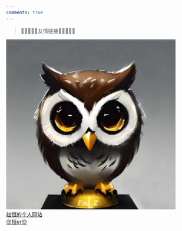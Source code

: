 ```yaml
---
comments: true
---
```

>🔗🔗🔗🔗🔗友情链接🔗🔗🔗🔗🔗

<div class="flink-list">
    <div class="flink-list-item">
        <a href="https://enlzhao.com" title="赵恒的个人网站" target="_blank">
            <div class="flink-item-icon">
                <img src="../../img/头像/zh.jpeg" alt="Enl_z">
            </div>
            <div class="flink-item-name">赵恒的个人网站</div>
            <div class="flink-item-desc">😍恒er😍</div>
        </a >
    </div>
</div>
